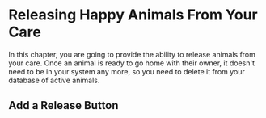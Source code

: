 # Releasing Happy Animals From Your Care

In this chapter, you are going to provide the ability to release animals from your care. Once an animal is ready to go home with their owner, it doesn't need to be in your system any more, so you need to delete it from your database of active animals.

## Add a Release Button